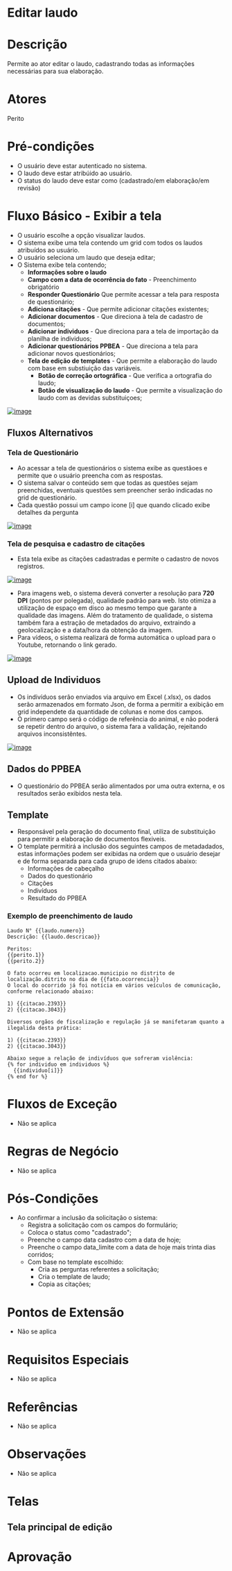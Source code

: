 
<style>
  .img {display: block;
        margin-left: auto;
        margin-right: auto;
        }
</style>

# Editar laudo

# Descrição

Permite ao ator editar o laudo, cadastrando todas as informações necessárias para sua elaboração.

# Atores

Perito

# Pré-condições

- O usuário deve estar autenticado no sistema.
- O laudo deve estar atribúido ao usuário.
- O status do laudo deve estar como (cadastrado/em elaboração/em revisão)

# Fluxo Básico - Exibir a tela

- O usuário escolhe a opção visualizar laudos.
- O sistema exibe uma tela contendo um grid com todos os laudos atribuídos ao usuário.
- O usuário seleciona um laudo que deseja editar;
- O Sistema exibe tela contendo;
  - **Informações sobre o laudo**
  - **Campo com a data de ocorrência do fato** - Preenchimento obrigatório
  - **Responder Questionário** Que permite acessar a tela para resposta de questionário;
  - **Adiciona citações** - Que permite adicionar citações existentes;
  - **Adicionar documentos** - Que direciona à tela de cadastro de documentos;
  - **Adicionar individuos** - Que direciona para a tela de importação da planilha de individuos;
  - **Adicionar questionários PPBEA** - Que direciona a tela para adicionar novos questionários;
  - **Tela de edição de templates** - Que permite a elaboração do laudo com base em substiuição das variáveis.
    - **Botão de correção ortográfica** - Que verifica a ortografia do laudo;
    - **Botão de visualização do laudo** - Que permite a visualização do laudo com as devidas substituiçoes;

[![image](https://img.plantuml.biz/plantuml/svg/lLXVRzis47ytuEz0f40VXCHM9NlBZ22mx3Y6CMTncg9x2Dg05Hc7Y2Ig99KcY_T5zbRiOTY0FkuJ-8ljA5cMP2cnaoQZ3DWaxm_lViSxdUkrhbHOA8azLQ_jINNhqVrwJKyF69uAxAExUWsX7dQlfe970UbpZmlqwk87UDhrsk_0rLooNR4Wn9g9X0pPfbclAQOyYWQ4pV-Q_yaHeSZ34U7rsYN5X0ha3Fh7H_NQ1USAPgTCAkfZJJQXOlxDPHWTJOw6ithDnQ5YF41zFaYPxlPSVPYEe6HV7n8bPqt6tKTa6AFWWWiVW-v_gKH3AZ2JXf4HwT4eJky-6iPO7x6pIcWObctPErPxTGDyK9R12ge9J-mkopoWqXM9TmoZWrmUIEeggYA1C64XaouBfeXwJ6qZIOcMH5aaVKuUDCCmte4ZjSGn5zH7B9GHm1A39vb2sASApO3iL64LIKsu48i0WP2BDT8Fi8fXwcE2fHBnsSqtJRFLj4oh3P9ps2oeFUOpHMD2gscsOyAIbbKzO-vYZ_s6AnsqatVH3ZYf0Og1QVw7fnY44KGnGBvajNQRffsSpp8xThk4uWCMn-44CSaKBqMGtMxPRRlLXYFSx-mL5jks89hG8rWsED-nouMO_nF0jO7eHGPuOukGfkytRs5iRI3XW0QHPgy8_mGFunVk0uP8YrxTZSTM9LT_SgYPSboLTCUVv0hPXYeQQrYUcUr1PEvtSsudjwgpnKb4fKvlyw-2SJGH3408iGTH-p1chyg7ooMKDPPLZXbwIsN8eIhetyT2yQcOVxrWBY-hkZTojn_AOqj5YnGn5PG6-tkltKlgNksZOkxOUtsp_rAAK_dfyld_Pc7b-cEk-rc2Kg1BQ25sFgoFDhXdVQOMbMbTDQm8i16XWM8G4Kbc1JFViJ2DjHawv86Yoran6cTep8AhiiWJqpBFdTuevHfJXfOYZfo9ayskiHTHz6OnkrHATffDUWCrowCDb_kDJw9fjyoVB7itkltocNwfqhRxu_dmvzDKv5iAzKxXAK0zGwFUS91fSv370LINUjvJjAq3qI7C1UImG1aY6o08UPgxaGymS8bmG6-uBANhxmVoQT2D_DYHoUG5m9eS7APRtmsF7k_dtmZDCkMii313ai2pt7l105WYkjaD7WM4NJCIwRUHnzU8Cl836Sx_TXbDx3o5aCeyqcWqoYASarzRxS7nagZ7hrd05vCYxfj2sy-Lh5LiDuPlY5KMmaNqdWMdpF6R0RLIsIUzWVEakwhLWgrHwcBz7bOaqMjGjS5pEYEiHomkQ1J1VGrmkkOuphFTr4hvlPqdooz1NQL0ot_PYre1w0QHi1KtPA67TGTKIHCtdQXBugphOWx1Y_KdtnDbLI9tvxjf2Yui9LZacUDMIlTiNBS9J3UIFkhw-dq_P7mR4QPqUwCfkWGQSJqfT6IfvJWslPFVwdxEUwNIljpFipuSW2Qf9_U6YJy0ScVlcOoobc_PEPTzlFXQo3qxnTur5h68FWuWRS0a_d-YImEY_z3u3m00)](https://editor.plantuml.com/uml/lLXVRzis47ytuEz0f40VXCHM9NlBZ22mx3Y6CMTncg9x2Dg05Hc7Y2Ig99KcY_T5zbRiOTY0FkuJ-8ljA5cMP2cnaoQZ3DWaxm_lViSxdUkrhbHOA8azLQ_jINNhqVrwJKyF69uAxAExUWsX7dQlfe970UbpZmlqwk87UDhrsk_0rLooNR4Wn9g9X0pPfbclAQOyYWQ4pV-Q_yaHeSZ34U7rsYN5X0ha3Fh7H_NQ1USAPgTCAkfZJJQXOlxDPHWTJOw6ithDnQ5YF41zFaYPxlPSVPYEe6HV7n8bPqt6tKTa6AFWWWiVW-v_gKH3AZ2JXf4HwT4eJky-6iPO7x6pIcWObctPErPxTGDyK9R12ge9J-mkopoWqXM9TmoZWrmUIEeggYA1C64XaouBfeXwJ6qZIOcMH5aaVKuUDCCmte4ZjSGn5zH7B9GHm1A39vb2sASApO3iL64LIKsu48i0WP2BDT8Fi8fXwcE2fHBnsSqtJRFLj4oh3P9ps2oeFUOpHMD2gscsOyAIbbKzO-vYZ_s6AnsqatVH3ZYf0Og1QVw7fnY44KGnGBvajNQRffsSpp8xThk4uWCMn-44CSaKBqMGtMxPRRlLXYFSx-mL5jks89hG8rWsED-nouMO_nF0jO7eHGPuOukGfkytRs5iRI3XW0QHPgy8_mGFunVk0uP8YrxTZSTM9LT_SgYPSboLTCUVv0hPXYeQQrYUcUr1PEvtSsudjwgpnKb4fKvlyw-2SJGH3408iGTH-p1chyg7ooMKDPPLZXbwIsN8eIhetyT2yQcOVxrWBY-hkZTojn_AOqj5YnGn5PG6-tkltKlgNksZOkxOUtsp_rAAK_dfyld_Pc7b-cEk-rc2Kg1BQ25sFgoFDhXdVQOMbMbTDQm8i16XWM8G4Kbc1JFViJ2DjHawv86Yoran6cTep8AhiiWJqpBFdTuevHfJXfOYZfo9ayskiHTHz6OnkrHATffDUWCrowCDb_kDJw9fjyoVB7itkltocNwfqhRxu_dmvzDKv5iAzKxXAK0zGwFUS91fSv370LINUjvJjAq3qI7C1UImG1aY6o08UPgxaGymS8bmG6-uBANhxmVoQT2D_DYHoUG5m9eS7APRtmsF7k_dtmZDCkMii313ai2pt7l105WYkjaD7WM4NJCIwRUHnzU8Cl836Sx_TXbDx3o5aCeyqcWqoYASarzRxS7nagZ7hrd05vCYxfj2sy-Lh5LiDuPlY5KMmaNqdWMdpF6R0RLIsIUzWVEakwhLWgrHwcBz7bOaqMjGjS5pEYEiHomkQ1J1VGrmkkOuphFTr4hvlPqdooz1NQL0ot_PYre1w0QHi1KtPA67TGTKIHCtdQXBugphOWx1Y_KdtnDbLI9tvxjf2Yui9LZacUDMIlTiNBS9J3UIFkhw-dq_P7mR4QPqUwCfkWGQSJqfT6IfvJWslPFVwdxEUwNIljpFipuSW2Qf9_U6YJy0ScVlcOoobc_PEPTzlFXQo3qxnTur5h68FWuWRS0a_d-YImEY_z3u3m00)

## Fluxos Alternativos

### Tela de Questionário

- Ao acessar a tela de questionários o sistema exibe as questãoes e permite que o usuário preencha com as respostas.
- O sistema salvar o conteúdo sem que todas as questões sejam preenchidas, eventuais questões sem preencher serão indicadas no grid de questionário.
- Cada questão possui um campo icone [i] que quando clicado exibe detalhes da pergunta

[![image](https://img.plantuml.biz/plantuml/svg/lLNDRjD04BvRyZkCWeJ0jBLhnmX5LLH8AYu9BKeFbQ8qMhpJTbNRQtRNI2NDYt137118I3m3VZ76ZY46Qedmqyt1ZlJzp7upwxMjVMsOCfh51i1WpEOlSzH6o9Gf8MrhJvkh6FksLIA6Wfqhbi32jW2UiEZoNCayvGCPImLtpXxIBxIj9R7SxxHBaMQi9F5CmAxdsPOH9aOu9Y_W2Czhk-9jvNU1ZAE2nmU3mx5jdKbfwDz4Q8D91Jz2LNoA18FnqVYfRKKiAyama0VVE5Ln08jJnncnd4juzkMpuy1UL5RPUn7ds7SSF_23RJzqd1MuN8upH1qfKRmltad7wK4aKusHGPChO5naGaSYFGUCXTa2ZHn86qMk4ydNAZjDmMCgkbGQIOK9Y4pd54CLbXO6M886hWasCSpakWJMSjI899EgHNN8J1N5W76cZQfgzNPTh-lwdX-IOhrLXRnVesEH28CLq7Uzi0Asg8zan6BncjqOmtOpY6sAOeViY5IyYOsW1j6Ce5fJ_KUk5wogyhrUSBDbutLnIbhKOM6aRhQcN47O3SAW6v9jUvm_KOB0fqR3RrAMwzVhLIc7aLIg-9ZIlFLeX3XtayIzebL3wyVE3u_5WyQ6VF8kCsrptsgPid9WxuhqJFORLKrFPW33N6XWkK4GAbTOwuaK56OABp3bPNv_Iu8DISls289_6S4zkB_vRlwCTB8XQVdBIF-_63hpUGUc7adI5tLskoteh8z1vxQTiN46WPdY0xGLqrpDBynqmk9NJCteY4y7B8te5bApPNLfxLCxorlkAm00)](https://editor.plantuml.com/uml/lLNDRjD04BvRyZkCWeJ0jBLhnmX5LLH8AYu9BKeFbQ8qMhpJTbNRQtRNI2NDYt137118I3m3VZ76ZY46Qedmqyt1ZlJzp7upwxMjVMsOCfh51i1WpEOlSzH6o9Gf8MrhJvkh6FksLIA6Wfqhbi32jW2UiEZoNCayvGCPImLtpXxIBxIj9R7SxxHBaMQi9F5CmAxdsPOH9aOu9Y_W2Czhk-9jvNU1ZAE2nmU3mx5jdKbfwDz4Q8D91Jz2LNoA18FnqVYfRKKiAyama0VVE5Ln08jJnncnd4juzkMpuy1UL5RPUn7ds7SSF_23RJzqd1MuN8upH1qfKRmltad7wK4aKusHGPChO5naGaSYFGUCXTa2ZHn86qMk4ydNAZjDmMCgkbGQIOK9Y4pd54CLbXO6M886hWasCSpakWJMSjI899EgHNN8J1N5W76cZQfgzNPTh-lwdX-IOhrLXRnVesEH28CLq7Uzi0Asg8zan6BncjqOmtOpY6sAOeViY5IyYOsW1j6Ce5fJ_KUk5wogyhrUSBDbutLnIbhKOM6aRhQcN47O3SAW6v9jUvm_KOB0fqR3RrAMwzVhLIc7aLIg-9ZIlFLeX3XtayIzebL3wyVE3u_5WyQ6VF8kCsrptsgPid9WxuhqJFORLKrFPW33N6XWkK4GAbTOwuaK56OABp3bPNv_Iu8DISls289_6S4zkB_vRlwCTB8XQVdBIF-_63hpUGUc7adI5tLskoteh8z1vxQTiN46WPdY0xGLqrpDBynqmk9NJCteY4y7B8te5bApPNLfxLCxorlkAm00)

### Tela de pesquisa e cadastro de citações

- Esta tela exibe as citações cadastradas e permite o cadastro de novos registros.

[![image](https://img.plantuml.biz/plantuml/svg/dP7DJiCm3CVlaV8ErdP4OkDZ22I4jfK98L6Oj2FYO2NUY9Os9KaFQEtpSEB84_J5I5hOrEkSW_-syukTPEeyMkzGUu22t4Uf779sw_odfZlEOk5UuSPY1ZlE0EOejXjhobmcHXiBm_LLM1FEwa2DzjXMvGL6I1OApiPZphpocc2vR_5EACd2R96yf9ojZV4XMYddAKEGSQTjleL2I9Vf0sS22wzC3ebP_3FjF02xPvDH1GFesG0gU9sNJg1zYpB1N90EGVr7dNJ-j7DjQdZGZp90yU3WPirNyqFkK8nsUNvHmPEnb84gN1aksZw7Knum8nzRhaYJ23E7fdtsvde2Hy5rR-Qwao4vfLp6d_e5)](https://editor.plantuml.com/uml/dP7DJiCm3CVlaV8ErdP4OkDZ22I4jfK98L6Oj2FYO2NUY9Os9KaFQEtpSEB84_J5I5hOrEkSW_-syukTPEeyMkzGUu22t4Uf779sw_odfZlEOk5UuSPY1ZlE0EOejXjhobmcHXiBm_LLM1FEwa2DzjXMvGL6I1OApiPZphpocc2vR_5EACd2R96yf9ojZV4XMYddAKEGSQTjleL2I9Vf0sS22wzC3ebP_3FjF02xPvDH1GFesG0gU9sNJg1zYpB1N90EGVr7dNJ-j7DjQdZGZp90yU3WPirNyqFkK8nsUNvHmPEnb84gN1aksZw7Knum8nzRhaYJ23E7fdtsvde2Hy5rR-Qwao4vfLp6d_e5)

- Para imagens web, o sistema deverá converter a resolução para **720 DPI** (pontos por polegada), qualidade padrão para web. Isto otimiza a utilização de espaço em disco ao mesmo tempo que garante a qualidade das imagens. Além do tratamento de qualidade, o sistema também fara a estração de metadados do arquivo, extraindo a geolocalização e a data/hora da obtenção da imagem.
- Para vídeos, o sistema realizará de forma automática o upload para o Youtube, retornando o link gerado.

[![image](https://img.plantuml.biz/plantuml/svg/bLJTQjim5But-1qEtPreR5UEnmWbD4kotIHheFkvA4lHB3KJjIrFaakxj2-osrqC1eKzm_9YEtAo9WvPmwGB-yZd-yvtVYpVEp6MQMjOPW6gCbECNp3zfPBNwY9Z5LU-TspiRIQwlkUS1fBDDCjXxdi0BrbwDTEgAdXVPKh3iyldk1FVkqTK-0YxaaN978YN4ewYoFUij9c0TtKuu09O8MwK0QvW5VEpO5new0txfsFVkrJAedKcZHKvSu29q8k7L38OJyQlVIzbfPMgWBuQ_iNK0jThFYLavBZXpUzVXC1nwXHtFcMLw192OngtQ4984qJ8G9XKoyMFnNT5I0TILHYHMc4h3OpBKffK5ZCGcRI7O0Ht6GXPcLpn9bEmJVmM4t6C8wL53h8q5PQdBgAH5bWkBDoXsvbbjZBESKKBM85IwJti0sRhClKPPyRgMdjq54Rja4OqGUPL-bhmxiexaxcqedQaOPJKZdkYZ5JAClcLxInFQxD0BInHW64HjFYMMObDn5aIUWsbBy8eNggZKIT-EdImtLlanOcGLfdj5heL9-quYTi9olXtkNV0ufZYOC1_mEwRvjrIsccgj5xyB71UEpXwd8Tv7jxYGlSruD48TZrgefxxJJOpd6yIx6mAQcZHE8YesuVGQaS1NHhx1bIMoerGldZWIzsO3KpVeodKT39uDVsWD9zkfnmq4jfn6ZJKDsFsbXTF7UjW_U70JSvvjafCVqJpV5XSItnzAXgU1FLLT28AxkwkFm00)](https://editor.plantuml.com/uml/bLJTQjim5But-1qEtPreR5UEnmWbD4kotIHheFkvA4lHB3KJjIrFaakxj2-osrqC1eKzm_9YEtAo9WvPmwGB-yZd-yvtVYpVEp6MQMjOPW6gCbECNp3zfPBNwY9Z5LU-TspiRIQwlkUS1fBDDCjXxdi0BrbwDTEgAdXVPKh3iyldk1FVkqTK-0YxaaN978YN4ewYoFUij9c0TtKuu09O8MwK0QvW5VEpO5new0txfsFVkrJAedKcZHKvSu29q8k7L38OJyQlVIzbfPMgWBuQ_iNK0jThFYLavBZXpUzVXC1nwXHtFcMLw192OngtQ4984qJ8G9XKoyMFnNT5I0TILHYHMc4h3OpBKffK5ZCGcRI7O0Ht6GXPcLpn9bEmJVmM4t6C8wL53h8q5PQdBgAH5bWkBDoXsvbbjZBESKKBM85IwJti0sRhClKPPyRgMdjq54Rja4OqGUPL-bhmxiexaxcqedQaOPJKZdkYZ5JAClcLxInFQxD0BInHW64HjFYMMObDn5aIUWsbBy8eNggZKIT-EdImtLlanOcGLfdj5heL9-quYTi9olXtkNV0ufZYOC1_mEwRvjrIsccgj5xyB71UEpXwd8Tv7jxYGlSruD48TZrgefxxJJOpd6yIx6mAQcZHE8YesuVGQaS1NHhx1bIMoerGldZWIzsO3KpVeodKT39uDVsWD9zkfnmq4jfn6ZJKDsFsbXTF7UjW_U70JSvvjafCVqJpV5XSItnzAXgU1FLLT28AxkwkFm00)

## Upload de Individuos

- Os indivíduos serão enviados via arquivo em Excel (.xlsx), os dados serão armazenados em formato Json, de forma a permitir a exibição em grid independete da quantidade de colunas e nome dos campos.
- O primero campo será o código de referência do animal, e não poderá se repetir dentro do arquivo, o sistema fara a validação, rejeitando arquivos inconsistêntes.

[![image](https://img.plantuml.biz/plantuml/svg/ZLJ1Jjj04BrRyZ-CwAMrY6DiN5KfGj0GLPMW8D6UK44hxuQEi7VDxZg2fln8RrKF5PKuzWlyOvrr7EBGfAeJoTdDcpUpRzwix-qPoxGrBBS0LPahnY-OlgvmeYvoLd7bUpl6tkPYr_SSw03PfMO5J7qFu0tBhYwrgYGVgbnfU3P-IP_Kz-ueglyOTeMoP2w8bmXRKUHx5cqku6EJ3hW0b1mdzGElb06ke4tyMJ0kDEoFXiT7lZTMojBg58qL1NDH9qBN3naoE3evUkjx6IijAWb3DPh7K9MkJe3fEGJ1EpbMkc3rp_gtCF1MQ8Oc26O0zuIBdzFp83XqLGowW228apZfnMbtyswUOnw7IsdcnrdcEH0cqqYG7_J7038bZSYii9K6nh54aw6y196ZtGGZk6CHM9b2yPNb1i47qiGn7Iej2i3IL2HtqnI35bWXB7mbsAbbjZ8EsD81YLaglORrWDb6wI7Zp5ZTr1fjzQFjVXp5AJ7kP2x7G0k-sw9pBD2A1XZtexG1Bh5t-GzLndBymbOAqUjAqICnGaf8GVMtt28vWDn8BNmCZL_resHMLnmDadIfGojRJ5na8RHgoGL9kfsaoNPAATUBsO4dIKokWF-4_wEMuqnfNV-Iv6Xo7N3UBuh-BJrjJFiAEuxUdqtgan5Qu-bEhzmmkBPR9bsl5fWUl1Tq8P0hSWOAAbFLtpKgqABfKtj3k7pj9G5IGMDtgs1qauaSdeStkNdnkijvJ4BCfhPK54fDTfDyNL5sPcYPLvBUH5FV5o159ennQPbnvfVa_UkA4aAfiH2e6Iou0Ufxg2owuZWXw9e1v49Q76F6D1rXeSicp4vCV98yuo9BeScjI3iJHjhGk7QfEPsMMBWouKf1d_IlRGQrhaiITXSRiEBP85kVvUqaw4zT_FHi92T8cmuoP9BqfSNT6lw_lKKxOVEb7tkafBl1_m00)](https://editor.plantuml.com/uml/ZLJ1Jjj04BrRyZ-CwAMrY6DiN5KfGj0GLPMW8D6UK44hxuQEi7VDxZg2fln8RrKF5PKuzWlyOvrr7EBGfAeJoTdDcpUpRzwix-qPoxGrBBS0LPahnY-OlgvmeYvoLd7bUpl6tkPYr_SSw03PfMO5J7qFu0tBhYwrgYGVgbnfU3P-IP_Kz-ueglyOTeMoP2w8bmXRKUHx5cqku6EJ3hW0b1mdzGElb06ke4tyMJ0kDEoFXiT7lZTMojBg58qL1NDH9qBN3naoE3evUkjx6IijAWb3DPh7K9MkJe3fEGJ1EpbMkc3rp_gtCF1MQ8Oc26O0zuIBdzFp83XqLGowW228apZfnMbtyswUOnw7IsdcnrdcEH0cqqYG7_J7038bZSYii9K6nh54aw6y196ZtGGZk6CHM9b2yPNb1i47qiGn7Iej2i3IL2HtqnI35bWXB7mbsAbbjZ8EsD81YLaglORrWDb6wI7Zp5ZTr1fjzQFjVXp5AJ7kP2x7G0k-sw9pBD2A1XZtexG1Bh5t-GzLndBymbOAqUjAqICnGaf8GVMtt28vWDn8BNmCZL_resHMLnmDadIfGojRJ5na8RHgoGL9kfsaoNPAATUBsO4dIKokWF-4_wEMuqnfNV-Iv6Xo7N3UBuh-BJrjJFiAEuxUdqtgan5Qu-bEhzmmkBPR9bsl5fWUl1Tq8P0hSWOAAbFLtpKgqABfKtj3k7pj9G5IGMDtgs1qauaSdeStkNdnkijvJ4BCfhPK54fDTfDyNL5sPcYPLvBUH5FV5o159ennQPbnvfVa_UkA4aAfiH2e6Iou0Ufxg2owuZWXw9e1v49Q76F6D1rXeSicp4vCV98yuo9BeScjI3iJHjhGk7QfEPsMMBWouKf1d_IlRGQrhaiITXSRiEBP85kVvUqaw4zT_FHi92T8cmuoP9BqfSNT6lw_lKKxOVEb7tkafBl1_m00)

## Dados do PPBEA

- O questionário do PPBEA serão alimentados por uma outra externa, e os resultados serão exibidos nesta tela.

## Template

- Responsável pela geração do documento final, utiliza de substituição para permitir a elaboração de documentos flexiveis.
- O template permitirá a inclusão dos seguintes campos de metadadados, estas informações podem ser exibidas na ordem que o usuário desejar e de forma separada para cada grupo de idens citados abaixo:
  - Informações de cabeçalho
  - Dados do questionário
  - Citações
  - Indivíduos
  - Resultado do PPBEA

### Exemplo de preenchimento de laudo

```jinja
Laudo N° {{laudo.numero}}
Descrição: {{laudo.descricao}}

Peritos:
{{perito.1}}
{{perito.2}}

O fato ocorreu em localizacao.municipio no distrito de localização.ditrito no dia de {{fato.ocorrencia}}
O local do ocorrido já foi notícia em vários veículos de comunicação, conforme relacionado abaixo:

1) {{citacao.2393}}
2) {{citacao.3043}}

Diversos orgãos de fiscalização e regulação já se manifetaram quanto a ilegalida desta prática:

1) {{citacao.2393}}
2) {{citacao.3043}}

Abaixo segue a relação de indivíduos que sofreram violência:
{% for individuo em individuos %}
  {{individuo[i]}}
{% end for %}
```

# Fluxos de Exceção

- Não se aplica

# Regras de Negócio

- Não se aplica

# Pós-Condições

- Ao confirmar a inclusão da solicitação o sistema:
  - Registra a solicitação com os campos do formulário;
  - Coloca o status como "cadastrado";
  - Preenche o campo data cadastro com a data de hoje;
  - Preenche o campo data_limite com a data de hoje mais trinta dias corridos;
  - Com base no template escolhido:
    - Cria as perguntas referentes a solicitação;
    - Cria o template de laudo;
    - Copia as citações;

# Pontos de Extensão

- Não se aplica

# Requisitos Especiais

- Não se aplica

# Referências

- Não se aplica

# Observações

- Não se aplica

# Telas

## Tela principal de edição

# Aprovação
